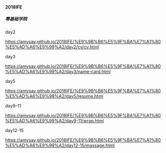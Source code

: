 #### 2018IFE
##### 零基础学院
 day2

 https://amysay.github.io/2018IFE/%E9%9B%B6%E5%9F%BA%E7%A1%80%E5%AD%A6%E9%99%A2/day2/cv/cv.html

  day3

 https://amysay.github.io/2018IFE/%E9%9B%B6%E5%9F%BA%E7%A1%80%E5%AD%A6%E9%99%A2/day3/name-card.html

  day5

 https://amysay.github.io/2018IFE/%E9%9B%B6%E5%9F%BA%E7%A1%80%E5%AD%A6%E9%99%A2/day5/resume.html

  day9-11

 https://amysay.github.io/2018IFE/%E9%9B%B6%E5%9F%BA%E7%A1%80%E5%AD%A6%E9%99%A2/day9-11/wrap.html

  day12-15

 https://amysay.github.io/2018IFE/%E9%9B%B6%E5%9F%BA%E7%A1%80%E5%AD%A6%E9%99%A2/day12-15/massage.html